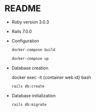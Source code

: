 # README

* Ruby version 3.0.3

* Rails 7.0.0

* Configuration
    ```sh
    docker-compose build

    docker-compose up
    ```

* Database creation

    docker exec -it {container web id} bash
    ```sh
    rails db:create
    ```
* Database initialization
    ```sh
    rails db:migrate
    ```

